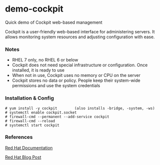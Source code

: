 # demo-cockpit

Quick demo of Cockpit web-based management

Cockpit is a user-friendly web-based interface for administering servers. It allows monitoring system resources and adjusting configuration with ease.

### Notes
* RHEL 7 only, no RHEL 6 or below
* Cockpit does not need special infrastructure or configuration. Once installed, it is ready to use
* When not in use, Cockpit uses no memory or CPU on the server
* Cockpit stores no data or policy. People keep their system-wide permissions and use the system credentials

### Installation & Config
```
# yum install -y cockpit 		(also installs -bridge, -system, -ws)
# systemctl enable cockpit.socket
# firewall-cmd --permanent --add-service cockpit
# firewall-cmd --reload
# systemctl start cockpit
```

### References
[Red Hat Documentation](https://access.redhat.com/documentation/en-us/red_hat_enterprise_linux/7/html/getting_started_with_cockpit/)

[Red Hat Blog Post](https://www.redhat.com/en/blog/linux-system-administration-management-console-cockpit?utm_medium=Email&utm_campaign=weekly&sc_cid=701f2000000tpY4AAI)
